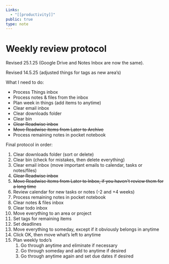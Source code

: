 ```yaml
---
Links:
  - "[[productivity]]"
public: true
type: note
---
```

# Weekly review protocol

Revised 25.1.25 (Google Drive and Notes Inbox are now the same).

Revised 14.5.25 (adjusted things for tags as new area’s)

What I need to do:

* Process Things inbox
* Process notes & files from the inbox
* Plan week in things (add items to anytime)
* Clear email inbox
* Clear downloads folder
* Clear bin
* ~~Clear Readwise inbox~~
* ~~Move Readwise items from Later to Archive~~
* Process remaining notes in pocket notebook

Final protocol in order:

1. Clear downloads folder (sort or delete)
2. Clear bin (check for mistakes, then delete everything)
4. Clear email inbox (move important emails to calendar, tasks or notes/files)
5. ~~Clear Readwise inbox~~
6. ~~Move Readwise items from Later to Inbox, if you haven't review them for a long time~~
7. Review calendar for new tasks or notes (-2 and +4 weeks)
8. Process remaining notes in pocket notebook
9. Clear notes & files inbox
10. Clear todo inbox
   11. Move everything to an area or project
   12. Set tags for remaining items
   13. Set deadlines
   14. Move everything to someday, except if it obviously belongs in anytime
   15. Click OK, then move what’s left to anytime
16. Plan weekly todo’s
    1. Go through anytime and eliminate if necessary
    2. Go through someday and add to anytime if desired
    3. Go through anytime again and set due dates if desired